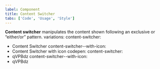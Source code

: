 ```yaml
---
label: Component
title: Content Switcher
tabs: ['Code', 'Usage', 'Style']
---
```


<page-intro>**Content switcher** manipulates the content shown following an exclusive or “either/or” pattern.</page-intro>
variations:
  content-switcher:
  - Content Switcher
  content-switcher--with-icon:
  - Content Switcher with icon
codepen:
  content-switcher:
  - qVPBdz
  content-switcher--with-icon:
  - qVPBdz


<component 
    name="Breadcrumb"
    component="breadcrumb" 
    variation="breadcrumb"
    codepen="eevVxq"
    haslightversion="false"
    hasReactVersion="true"
    hasLightBackground="false"
    >
</component>